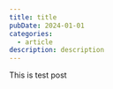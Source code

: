 ```yaml
---
title: title
pubDate: 2024-01-01
categories:
  - article
description: description
---
```

This is test post
